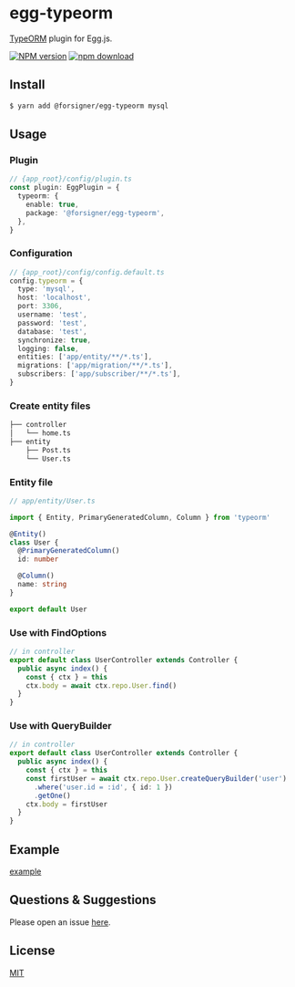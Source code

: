 # egg-typeorm

[TypeORM](https://typeorm.io/#/) plugin for Egg.js.

[![NPM version][npm-image]][npm-url]
[![npm download][download-image]][download-url]

[npm-image]: https://img.shields.io/npm/v/@forsigner/egg-typeorm.svg?style=flat-square
[npm-url]: https://npmjs.org/package/@forsigner/egg-typeorm
[download-image]: https://img.shields.io/npm/dm/@forsigner/egg-typeorm.svg?style=flat-square
[download-url]: https://npmjs.org/package/@forsigner/egg-typeorm

<!--
Description here.
-->

## Install

```bash
$ yarn add @forsigner/egg-typeorm mysql
```

## Usage

### Plugin

```ts
// {app_root}/config/plugin.ts
const plugin: EggPlugin = {
  typeorm: {
    enable: true,
    package: '@forsigner/egg-typeorm',
  },
}
```

### Configuration

```ts
// {app_root}/config/config.default.ts
config.typeorm = {
  type: 'mysql',
  host: 'localhost',
  port: 3306,
  username: 'test',
  password: 'test',
  database: 'test',
  synchronize: true,
  logging: false,
  entities: ['app/entity/**/*.ts'],
  migrations: ['app/migration/**/*.ts'],
  subscribers: ['app/subscriber/**/*.ts'],
}
```

### Create entity files

```bash
├── controller
│   └── home.ts
├── entity
    ├── Post.ts
    └── User.ts
```

### Entity file

```ts
// app/entity/User.ts

import { Entity, PrimaryGeneratedColumn, Column } from 'typeorm'

@Entity()
class User {
  @PrimaryGeneratedColumn()
  id: number

  @Column()
  name: string
}

export default User
```

### Use with FindOptions

```ts
// in controller
export default class UserController extends Controller {
  public async index() {
    const { ctx } = this
    ctx.body = await ctx.repo.User.find()
  }
}
```

### Use with QueryBuilder

```ts
// in controller
export default class UserController extends Controller {
  public async index() {
    const { ctx } = this
    const firstUser = await ctx.repo.User.createQueryBuilder('user')
      .where('user.id = :id', { id: 1 })
      .getOne()
    ctx.body = firstUser
  }
}
```

## Example

[example](https://github.com/forsigner/egg-typeorm/tree/master/example)

## Questions & Suggestions

Please open an issue [here](https://github.com/forsigner/egg-typeorm/issues).

## License

[MIT](LICENSE)
